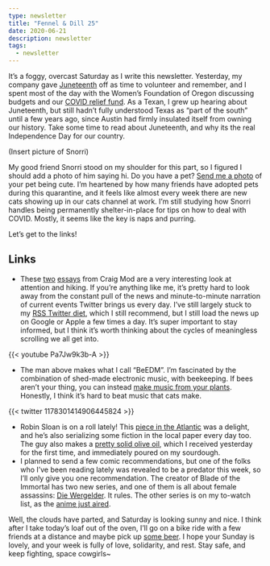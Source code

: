 ```yaml
---
type: newsletter
title: "Fennel & Dill 25"
date: 2020-06-21
description: newsletter
tags:
  - newsletter
---
```


It’s a foggy, overcast Saturday as I write this newsletter. Yesterday, my company gave [Juneteenth](https://www.vox.com/identities/2018/6/19/17476482/juneteenth-holiday-emancipation-african-american-celebration-history) off as time to volunteer and remember, and I spent most of the day with the Women’s Foundation of Oregon discussing budgets and our [COVID relief fund](https://womensfoundationoforegon.org/explore-our-grantmaking/our-grantmaking/covid-19-rapid-response-fund). As a Texan, I grew up hearing about Juneteenth, but still hadn’t fully understood Texas as “part of the south” until a few years ago, since Austin had firmly insulated itself from owning our history. Take some time to read about Juneteenth, and why its the real Independence Day for our country.

(Insert picture of Snorri)

My good friend Snorri stood on my shoulder for this part, so I figured I should add a photo of him saying hi. Do you have a pet? [Send me a photo](mailto:brookshelley@gmail.com) of your pet being cute. I’m heartened by how many friends have adopted pets during this quarantine, and it feels like almost every week there are new cats showing up in our cats channel at work. I’m still studying how Snorri handles being permanently shelter-in-place for tips on how to deal with COVID. Mostly, it seems like the key is naps and purring.

Let’s get to the links!

## Links

- These [two](https://www.wired.com/2017/01/how-i-got-my-attention-back/) [essays](https://www.wired.com/story/six-weeks-100s-miles-hours-glorious-boredom-japan/) from Craig Mod are a very interesting look at attention and hiking. If you’re anything like me, it’s pretty hard to look away from the constant pull of the news and minute-to-minute narration of current events Twitter brings us every day. I’ve still largely stuck to my [RSS Twitter diet](https://www.brookshelley.com/posts/2020-02-22-a-twitter-experiment-using-rss-to-readonly-twitter/), which I still recommend, but I still load the news up on Google or Apple a few times a day. It’s super important to stay informed, but I think it’s worth thinking about the cycles of meaningless scrolling we all get into.

{{< youtube Pa7Jw9k3b-A >}}

- The man above makes what I call “BeEDM”. I’m fascinated by the combination of shed-made electronic music, with beekeeping. If bees aren’t your thing, you can instead [make music from your plants](https://www.midisprout.com). Honestly, I think it’s hard to beat music that cats make.

{{< twitter 1178301414906445824 >}}

- Robin Sloan is on a roll lately! This [piece in the Atlantic](https://www.theatlantic.com/books/archive/2020/05/conspiracy-museum/610984/) was a delight, and he’s also serializing some fiction in the local paper every day too. The guy also makes a [pretty solid olive oil](https://fat.gold), which I received yesterday for the first time, and immediately poured on my sourdough.
- I planned to send a few comic recommendations, but one of the folks who I’ve been reading lately was revealed to be a predator this week, so I’ll only give you one recommendation. The creator of Blade of the Immortal has two new series, and one of them is all about female assassins: [Die Wergelder](https://kodanshacomics.com/series/die-wergelder/). It rules. The other series is on my to-watch list, as the [anime just aired](https://en.wikipedia.org/wiki/Wave,_Listen_to_Me). 

Well, the clouds have parted, and Saturday is looking sunny and nice. I think after I take today’s loaf out of the oven, I’ll go on a bike ride with a few friends at a distance and maybe pick up [some beer](https://fieldworkbrewing.com). I hope your Sunday is lovely, and your week is fully of love, solidarity, and rest. Stay safe, and keep fighting, space cowgirls~